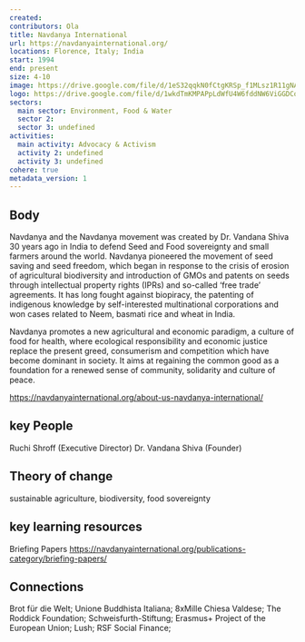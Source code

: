 ```yaml
---
created:
contributors: Ola
title: Navdanya International
url: https://navdanyainternational.org/
locations: Florence, Italy; India
start: 1994
end: present
size: 4-10
image: https://drive.google.com/file/d/1eS32qqkN0fCtgKRSp_f1MLsz1R11gNAg/view?usp=drive_link
logo: https://drive.google.com/file/d/1wkdTmKMPAPpLdWfU4W6fddNW6ViGGDCq/view?usp=drive_link
sectors:
  main sector: Environment, Food & Water
  sector 2: 
  sector 3: undefined
activities: 
  main activity: Advocacy & Activism
  activity 2: undefined
  activity 3: undefined
cohere: true
metadata_version: 1
---
```



## Body

Navdanya and the Navdanya movement was created by Dr. Vandana Shiva 30 years ago in India to defend Seed and Food sovereignty and small farmers around the world. Navdanya pioneered the movement of seed saving and seed freedom, which began in response to the crisis of erosion of agricultural biodiversity and introduction of GMOs and patents on seeds through intellectual property rights (IPRs) and so-called ‘free trade’ agreements. It has long fought against biopiracy, the patenting of indigenous knowledge by self-interested multinational corporations and won cases related to Neem, basmati rice and wheat in India.

Navdanya promotes a new agricultural and economic paradigm, a culture of food for health, where ecological responsibility and economic justice replace the present greed, consumerism and competition which have become dominant in society. It aims at regaining the common good as a foundation for a renewed sense of community, solidarity and culture of peace.

https://navdanyainternational.org/about-us-navdanya-international/

## key People

Ruchi Shroff (Executive Director)
 Dr. Vandana Shiva (Founder)

## Theory of change

sustainable agriculture, biodiversity, food sovereignty

## key learning resources

Briefing Papers
https://navdanyainternational.org/publications-category/briefing-papers/

## Connections

Brot für die Welt;
Unione Buddhista Italiana;
8xMille Chiesa Valdese;
The Roddick Foundation;
Schweisfurth-Stiftung;
Erasmus+ Project of the European Union; 
Lush;
RSF Social Finance;

